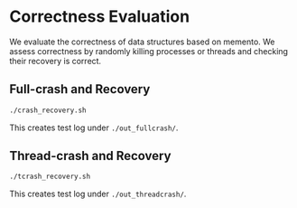 # Correctness Evaluation

We evaluate the correctness of data structures based on memento. We assess correctness by randomly killing processes or threads and checking their recovery is correct.

## Full-crash and Recovery

```bash
./crash_recovery.sh
```

This creates test log under `./out_fullcrash/`.

## Thread-crash and Recovery

```bash
./tcrash_recovery.sh
```

This creates test log under `./out_threadcrash/`.

